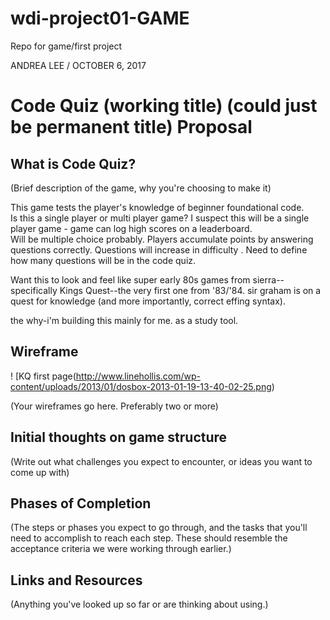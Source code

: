 # wdi-project01-GAME
Repo for game/first project


ANDREA LEE / OCTOBER 6, 2017

# Code Quiz (working title)  (could just be permanent title) Proposal


## What is Code Quiz?

(Brief description of the game, why you're choosing to make it)

This game tests the player's knowledge of beginner foundational code.  
Is this a single player or multi player game?  I suspect this will be a single player game - game can log high scores on a leaderboard.  
Will be multiple choice probably.
Players accumulate points by answering questions correctly.
Questions will increase in difficulty .
Need to define how many questions will be in the code quiz.

Want this to look and feel like super early 80s games from sierra--specifically Kings Quest--the very first one from '83/'84.
sir graham is on a quest for knowledge (and more importantly, correct effing syntax).

the why-i'm building this mainly for me.  as a study tool.  

## Wireframe
! [KQ first page(http://www.linehollis.com/wp-content/uploads/2013/01/dosbox-2013-01-19-13-40-02-25.png)


(Your wireframes go here. Preferably two or more)

## Initial thoughts on game structure

(Write out what challenges you expect to encounter, or ideas you want to come up with)

## Phases of Completion

(The steps or phases you expect to go through, and the tasks that you'll need to accomplish to reach each step. These should resemble the acceptance criteria we were working through earlier.)

## Links and Resources

(Anything you've looked up so far or are thinking about using.)



